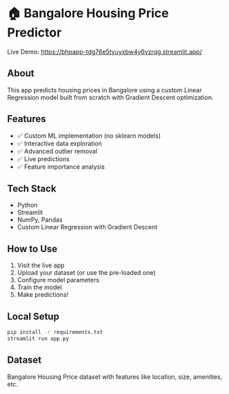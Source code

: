 # 🏠 Bangalore Housing Price Predictor

Live Demo: https://bhpapp-tdg76e5tyuyxbw4y6vzrqg.streamlit.app/

## About
This app predicts housing prices in Bangalore using a custom Linear Regression model built from scratch with Gradient Descent optimization.

## Features
- ✅ Custom ML implementation (no sklearn models)
- ✅ Interactive data exploration
- ✅ Advanced outlier removal
- ✅ Live predictions
- ✅ Feature importance analysis

## Tech Stack
- Python
- Streamlit
- NumPy, Pandas
- Custom Linear Regression with Gradient Descent

## How to Use
1. Visit the live app
2. Upload your dataset (or use the pre-loaded one)
3. Configure model parameters
4. Train the model
5. Make predictions!

## Local Setup
```bash
pip install -r requirements.txt
streamlit run app.py
```

## Dataset
Bangalore Housing Price dataset with features like location, size, amenities, etc.
